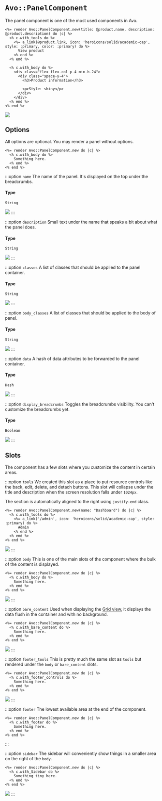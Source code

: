# `Avo::PanelComponent`

The panel component is one of the most used components in Avo.

```erb
<%= render Avo::PanelComponent.new(title: @product.name, description: @product.description) do |c| %>
  <% c.with_tools do %>
    <%= a_link(@product.link, icon: 'heroicons/solid/academic-cap', style: :primary, color: :primary) do %>
      View product
    <% end %>
  <% end %>

  <% c.with_body do %>
    <div class="flex flex-col p-4 min-h-24">
      <div class="space-y-4">
        <h3>Product information</h3>

        <p>Style: shiny</p>
      </div>
    </div>
  <% end %>
<% end %>
```

![](/assets/img/native-components/avo-panel-component/index.jpg)

## Options

All options are optional. You may render a panel without options.

```erb
<%= render Avo::PanelComponent.new do |c| %>
  <% c.with_body do %>
    Something here.
  <% end %>
<% end %>
```

:::option `name`
The name of the panel. It's displayed on the top under the breadcrumbs.

#### Type
`String`

![](/assets/img/native-components/avo-panel-component/name.jpg)
:::

:::option `description`
Small text under the name that speaks a bit about what the panel does.

#### Type
`String`

![](/assets/img/native-components/avo-panel-component/description.jpg)
:::

:::option `classes`
A list of classes that should be applied to the panel container.

#### Type
`String`

![](/assets/img/native-components/avo-panel-component/classes.jpg)
:::

:::option `body_classes`
A list of classes that should be applied to the body of panel.

#### Type
`String`

![](/assets/img/native-components/avo-panel-component/body_classes.jpg)
:::

:::option `data`
A hash of data attributes to be forwarded to the panel container.

#### Type
`Hash`

![](/assets/img/native-components/avo-panel-component/classes.jpg)
:::

:::option `display_breadcrumbs`
Toggles the breadcrumbs visibility. You can't customize the breadcrumbs yet.

#### Type
`Boolean`

![](/assets/img/native-components/avo-panel-component/display_breadcrumbs.jpg)
:::

## Slots

The component has a few slots where you customize the content in certain areas.

:::option `tools`
We created this slot as a place to put resource controls like the back, edit, delete, and detach buttons.
This slot will collapse under the title and description when the screen resolution falls under `1024px`.

The section is automatically aligned to the right using `justify-end` class.

```erb
<%= render Avo::PanelComponent.new(name: "Dashboard") do |c| %>
  <% c.with_tools do %>
    <%= a_link('/admin', icon: 'heroicons/solid/academic-cap', style: :primary) do %>
      Admin
    <% end %>
  <% end %>
<% end %>
```

![](/assets/img/native-components/avo-panel-component/tools-slot.jpg)
:::

:::option `body`
This is one of the main slots of the component where the bulk of the content is displayed.

```erb{2-4}
<%= render Avo::PanelComponent.new do |c| %>
  <% c.with_body do %>
    Something here.
  <% end %>
<% end %>
```

![](/assets/img/native-components/avo-panel-component/body-slot.jpg)
:::

:::option `bare_content`
Used when displaying the [Grid view](./../grid-view), it displays the data flush in the container and with no background.

```erb{2-4}
<%= render Avo::PanelComponent.new do |c| %>
  <% c.with_bare_content do %>
    Something here.
  <% end %>
<% end %>
```

![](/assets/img/native-components/avo-panel-component/grid-view.jpg)
:::

:::option `footer_tools`
This is pretty much the same slot as `tools` but rendered under the `body` or `bare_content` slots.

```erb{2-4}
<%= render Avo::PanelComponent.new do |c| %>
  <% c.with_footer_controls do %>
    Something here.
  <% end %>
<% end %>
```

![](/assets/img/native-components/avo-panel-component/footer-controls.jpg)
:::

:::option `footer`
The lowest available area at the end of the component.

```erb{2-4}
<%= render Avo::PanelComponent.new do |c| %>
  <% c.with_footer do %>
    Something here.
  <% end %>
<% end %>
```
:::

:::option `sidebar`
The sidebar will conveniently show things in a smaller area on the right of the `body`.

```erb{2-4}
<%= render Avo::PanelComponent.new do |c| %>
  <% c.with_Sidebar do %>
    Something tiny here.
  <% end %>
<% end %>
```
![](/assets/img/native-components/avo-panel-component/sidebar.png)
:::
